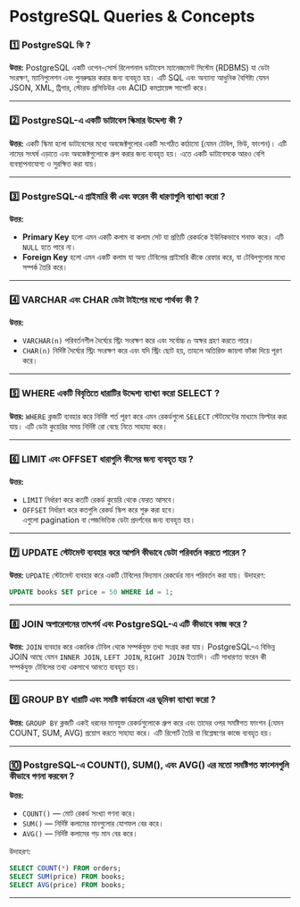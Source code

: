 
# PostgreSQL Queries & Concepts

### 1️⃣ **PostgreSQL কি ?**  
**উত্তর:** PostgreSQL একটি ওপেন-সোর্স রিলেশনাল ডাটাবেস ম্যানেজমেন্ট সিস্টেম (RDBMS) যা ডেটা সংরক্ষণ, ম্যানিপুলেশন এবং পুনরুদ্ধার করার জন্য ব্যবহৃত হয়। এটি SQL এবং অন্যান্য আধুনিক বৈশিষ্ট্য যেমন JSON, XML, ট্রিগার, স্টোরড প্রসিডিউর এবং ACID কমপ্লায়েন্স সাপোর্ট করে।

---

### 2️⃣ **PostgreSQL-এ একটি ডাটাবেস স্কিমার উদ্দেশ্য কী ?**  
**উত্তর:** একটি স্কিমা হলো ডাটাবেসের মধ্যে অবজেক্টগুলোর একটি সংগঠিত কাঠামো (যেমন টেবিল, ভিউ, ফাংশন)। এটি নামের সংঘর্ষ এড়াতে এবং অবজেক্টগুলোকে গ্রুপ করার জন্য ব্যবহৃত হয়। এতে একটি ডাটাবেসকে আরও বেশি ব্যবস্থাপনাযোগ্য ও সুরক্ষিত করা যায়।

---

### 3️⃣ **PostgreSQL-এ প্রাইমারি কী এবং ফরেন কী ধারণাগুলি ব্যাখ্যা করো ?**  
**উত্তর:**  
- **Primary Key** হলো এমন একটি কলাম বা কলাম সেট যা প্রতিটি রেকর্ডকে ইউনিকভাবে শনাক্ত করে। এটি `NULL` হতে পারে না।  
- **Foreign Key** হলো এমন একটি কলাম যা অন্য টেবিলের প্রাইমারি কীকে রেফার করে, যা টেবিলগুলোর মধ্যে সম্পর্ক তৈরি করে।

---

### 4️⃣ **VARCHAR এবং CHAR ডেটা টাইপের মধ্যে পার্থক্য কী ?**  
**উত্তর:**  
- `VARCHAR(n)` পরিবর্তনশীল দৈর্ঘ্যের স্ট্রিং সংরক্ষণ করে এবং সর্বোচ্চ `n` অক্ষর গ্রহণ করতে পারে।  
- `CHAR(n)` নির্দিষ্ট দৈর্ঘ্যের স্ট্রিং সংরক্ষণ করে এবং যদি স্ট্রিং ছোট হয়, তাহলে অতিরিক্ত জায়গা ফাঁকা দিয়ে পূরণ করে।

---

### 5️⃣ **WHERE একটি বিবৃতিতে ধারাটির উদ্দেশ্য ব্যাখ্যা করো SELECT ?**  
**উত্তর:** `WHERE` ক্লজটি ব্যবহার করে নির্দিষ্ট শর্ত পূরণ করে এমন রেকর্ডগুলো `SELECT` স্টেটমেন্টের মাধ্যমে ফিল্টার করা যায়। এটি ডেটা কুয়েরির সময় নির্দিষ্ট রো বেছে নিতে সাহায্য করে।

---

### 6️⃣ **LIMIT এবং OFFSET ধারাগুলি কীসের জন্য ব্যবহৃত হয় ?**  
**উত্তর:**  
- `LIMIT` নির্ধারণ করে কতটি রেকর্ড কুয়েরি থেকে ফেরত আসবে।  
- `OFFSET` নির্ধারণ করে কতগুলি রেকর্ড স্কিপ করে শুরু করা হবে।  
এগুলো pagination বা পেজভিত্তিক ডেটা প্রদর্শনের জন্য ব্যবহৃত হয়।

---

### 7️⃣ **UPDATE স্টেটমেন্ট ব্যবহার করে আপনি কীভাবে ডেটা পরিবর্তন করতে পারেন ?**  
**উত্তর:** `UPDATE` স্টেটমেন্ট ব্যবহার করে একটি টেবিলের বিদ্যমান রেকর্ডের মান পরিবর্তন করা যায়। উদাহরণ:  
```sql
UPDATE books SET price = 50 WHERE id = 1;
```

---

### 8️⃣ **JOIN অপারেশনের তাৎপর্য এবং PostgreSQL-এ এটি কীভাবে কাজ করে ?**  
**উত্তর:** `JOIN` ব্যবহার করে একাধিক টেবিল থেকে সম্পর্কযুক্ত তথ্য সংগ্রহ করা যায়। PostgreSQL-এ বিভিন্ন JOIN আছে যেমন `INNER JOIN`, `LEFT JOIN`, `RIGHT JOIN` ইত্যাদি। এটি সাধারণত ফরেন কী সম্পর্কযুক্ত টেবিলের তথ্য একসাথে আনতে ব্যবহৃত হয়।

---

### 9️⃣ **GROUP BY ধারাটি এবং সমষ্টি কার্যক্রমে এর ভূমিকা ব্যাখ্যা করো ?**  
**উত্তর:** `GROUP BY` ক্লজটি একই ধরনের মানযুক্ত রেকর্ডগুলোকে গ্রুপ করে এবং তাদের ওপর সমষ্টিগত ফাংশন (যেমন COUNT, SUM, AVG) প্রয়োগ করতে সাহায্য করে। এটি রিপোর্ট তৈরি বা বিশ্লেষণের কাজে ব্যবহৃত হয়।

---

### 🔟 **PostgreSQL-এ COUNT(), SUM(), এবং AVG() এর মতো সমষ্টিগত ফাংশনগুলি কীভাবে গণনা করবেন ?**  
**উত্তর:**  
- `COUNT()` — মোট রেকর্ড সংখ্যা গণনা করে।  
- `SUM()` — নির্দিষ্ট কলামের মানগুলোর যোগফল বের করে।  
- `AVG()` — নির্দিষ্ট কলামের গড় মান বের করে।
  
উদাহরণ:

```sql
SELECT COUNT(*) FROM orders;
SELECT SUM(price) FROM books;
SELECT AVG(price) FROM books;
```

---
